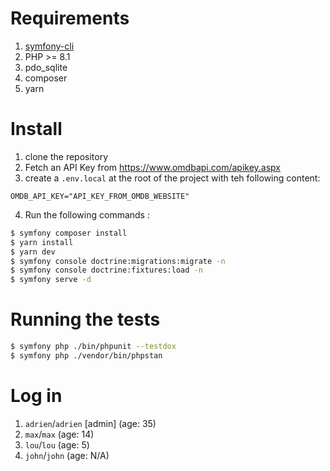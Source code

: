 Requirements
=============

1. [symfony-cli](https://symfony.com/download)
2. PHP >= 8.1
3. pdo_sqlite
4. composer
5. yarn

Install
=======

1. clone the repository
2. Fetch an API Key from https://www.omdbapi.com/apikey.aspx
3. create a `.env.local` at the root of the project with teh following content:
```dotenv
OMDB_API_KEY="API_KEY_FROM_OMDB_WEBSITE"
```
4. Run the following commands :

```bash
$ symfony composer install
$ yarn install
$ yarn dev
$ symfony console doctrine:migrations:migrate -n
$ symfony console doctrine:fixtures:load -n
$ symfony serve -d
```

Running the tests
=================

```bash
$ symfony php ./bin/phpunit --testdox
$ symfony php ./vendor/bin/phpstan
```

Log in
======

1. `adrien`/`adrien` [admin] (age: 35)
2. `max`/`max` (age: 14)
3. `lou`/`lou` (age: 5)
4. `john`/`john` (age: N/A)
